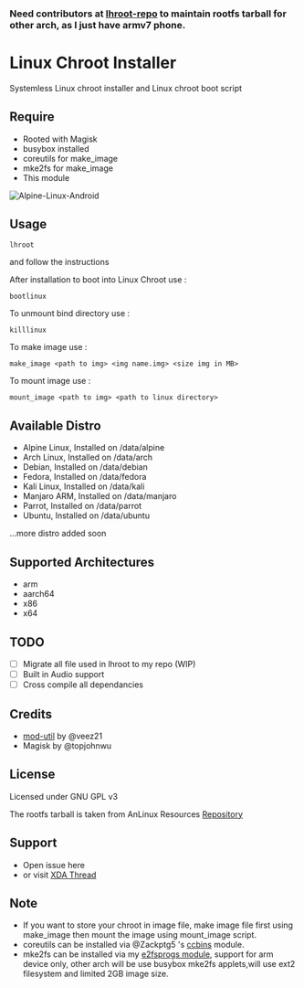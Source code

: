 ### Need contributors at [lhroot-repo](https://github.com/FerryAr/lhroot-repo) to maintain rootfs tarball for other arch, as I just have armv7 phone.

# Linux Chroot Installer

Systemless Linux chroot installer and Linux chroot boot script

## Require
- Rooted with Magisk
- busybox installed
- coreutils for make_image
- mke2fs for make_image
- This module

![Alpine-Linux-Android](https://i.ibb.co/MhXXQgv/alpine-linux-lhroot.png)

## Usage

```console
lhroot
```

and follow the instructions

After installation to boot into Linux Chroot use :

```console
bootlinux
```

To unmount bind directory use :

```console
killlinux
```

To make image use :

```console
make_image <path to img> <img name.img> <size img in MB>
```

To mount image use : 

```console
mount_image <path to img> <path to linux directory>
```

## Available Distro
- Alpine Linux, Installed on /data/alpine
- Arch Linux, Installed on /data/arch
- Debian, Installed on /data/debian
- Fedora, Installed on /data/fedora
- Kali Linux, Installed on /data/kali
- Manjaro ARM, Installed on /data/manjaro
- Parrot, Installed on /data/parrot
- Ubuntu, Installed on /data/ubuntu

...more distro added soon

## Supported Architectures
- arm
- aarch64
- x86
- x64

## TODO
- [ ] Migrate all file used in lhroot to my repo (WIP)
- [ ] Built in Audio support
- [ ] Cross compile all dependancies

## Credits
- [mod-util](https://github.com/veez21/mod-util) by @veez21
- Magisk by @topjohnwu

## License
Licensed under GNU GPL v3

The rootfs tarball is taken from AnLinux Resources [Repository](https://github.com/EXALAB/Anlinux-Resources)

## Support
- Open issue here
- or visit [XDA Thread](https://forum.xda-developers.com/showthread.php?t=4142803)

## Note
- If you want to store your chroot in image file, make image file first using make_image then mount the image using mount_image script.
- coreutils can be installed via @Zackptg5 's [ccbins](https://github.com/Magisk-Modules-Repo/ccbins) module.
- mke2fs can be installed via my [e2fsprogs module](https://github.com/FerryAr/e2fsprogs-arm), support for arm device only, other arch will be use busybox mke2fs applets,will use ext2 filesystem and limited 2GB image size.

